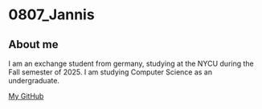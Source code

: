 # 0807_Jannis 




## About me

I am an exchange student from germany, studying at the NYCU during the Fall semester of 2025.
I am studying Computer Science as an undergraduate.

[My GitHub](https://github.com/ThePhykon)
